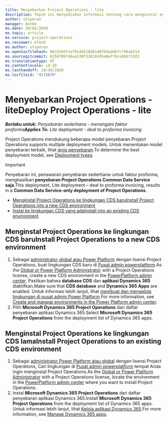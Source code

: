```yaml
---
title: Menyebarkan Project Operations - lite
description: Topik ini menyediakan informasi tentang cara menginstal penawaran penyebaran Project operation lite ke faktur proforma.
author: stsporen
manager: Annbe
ms.date: 10/02/2020
ms.topic: article
ms.service: project-operations
ms.reviewer: kfend
ms.author: stsporen
ms.openlocfilehash: 0633585fcef91d9218d6140764addb7cf96ab31d
ms.sourcegitcommit: 625878bf48ea530f3381843be0e778cebbbf1922
ms.translationtype: HT
ms.contentlocale: id-ID
ms.lasthandoff: 10/30/2020
ms.locfileid: "4175670"
---
```

# <a name="deploy-project-operations---lite"></a><span data-ttu-id="ccf5d-103">Menyebarkan Project Operations - lite</span><span class="sxs-lookup"><span data-stu-id="ccf5d-103">Deploy Project Operations - lite</span></span>

<span data-ttu-id="ccf5d-104">_**Berlaku untuk:** Penyebaran sederhana - menangani faktur proforma_</span><span class="sxs-lookup"><span data-stu-id="ccf5d-104">_**Applies To:** Lite deployment - deal to proforma invoicing_</span></span>

<span data-ttu-id="ccf5d-105">Project Operations mendukung beberapa model penyebaran.</span><span class="sxs-lookup"><span data-stu-id="ccf5d-105">Project Operations supports multiple deployment models.</span></span> <span data-ttu-id="ccf5d-106">Untuk menentukan model penyebaran terbaik, lihat [jenis penyebaran](determine-deployment-type.md).</span><span class="sxs-lookup"><span data-stu-id="ccf5d-106">To determine the best deployment model, see [Deployment types](determine-deployment-type.md).</span></span>


> [!IMPORTANT]
> <span data-ttu-id="ccf5d-107">Penyebaran ini, penawaran penyebaran sederhana-untuk faktur proforma, menghasilkan **penyebaran Project Operations Common Data Service saja**.</span><span class="sxs-lookup"><span data-stu-id="ccf5d-107">This deployment, Lite deployment – deal to proforma invoicing, results in a **Common Data Service-only deployment of Project Operations**.</span></span>

- [<span data-ttu-id="ccf5d-108">Menginstal Project Operations ke lingkungan CDS baru</span><span class="sxs-lookup"><span data-stu-id="ccf5d-108">Install Project Operations into a new CDS environment</span></span>](#new)
- [<span data-ttu-id="ccf5d-109">Instal ke lingkungan CDS yang ada</span><span class="sxs-lookup"><span data-stu-id="ccf5d-109">Install into an existing CDS environment</span></span>](#existing)



## <a name="install-project-operations-to-a-new-cds-environment"></a><a name="new"></a><span data-ttu-id="ccf5d-110">Menginstal Project Operations ke lingkungan CDS baru</span><span class="sxs-lookup"><span data-stu-id="ccf5d-110">Install Project Operations to a new CDS environment</span></span>

1. <span data-ttu-id="ccf5d-111">Sebagai [administrator global atau Power Platform](https://docs.microsoft.com/power-platform/admin/global-service-administrators-can-administer-without-license) dengan lisensi Project Operations, buat lingkungan CDS baru di [Pusat admin powerplatform](https://admin.powerplatform.com).</span><span class="sxs-lookup"><span data-stu-id="ccf5d-111">As the [Global or Power Platform Administrator](https://docs.microsoft.com/power-platform/admin/global-service-administrators-can-administer-without-license) with a Project Operations license, create a new CDS environment in the [PowerPlatform admin center](https://admin.powerplatform.com).</span></span> <span data-ttu-id="ccf5d-112">Pastikan bahwa **database CDS** dan **aplikasi Dynamics 365** diaktifkan.</span><span class="sxs-lookup"><span data-stu-id="ccf5d-112">Make sure that **CDS database** and **Dynamics 365 Apps** are enabled.</span></span> <span data-ttu-id="ccf5d-113">Untuk informasi lebih lanjut, lihat [membuat dan mengelola lingkungan di pusat admin Power Platform](https://docs.microsoft.com/power-platform/admin/create-environment#create-an-environment-in-the-power-platform-admin-center).</span><span class="sxs-lookup"><span data-stu-id="ccf5d-113">For more information, see [Create and manage environments in the Power Platform admin center](https://docs.microsoft.com/power-platform/admin/create-environment#create-an-environment-in-the-power-platform-admin-center).</span></span>
2. <span data-ttu-id="ccf5d-114">Pilih **Microsoft Dynamics 365 Project Operations** dari daftar penyebaran aplikasi Dynamics 365.</span><span class="sxs-lookup"><span data-stu-id="ccf5d-114">Select **Microsoft Dynamics 365 Project Operations** from the deployment list of Dynamics 365 apps.</span></span>


## <a name="install-project-operations-to-an-existing-cds-environment"></a><a name="existing"></a><span data-ttu-id="ccf5d-115">Menginstal Project Operations ke lingkungan CDS lama</span><span class="sxs-lookup"><span data-stu-id="ccf5d-115">Install Project Operations to an existing CDS environment</span></span>

1. <span data-ttu-id="ccf5d-116">Sebagai [administrator Power Platform atau global](https://docs.microsoft.com/power-platform/admin/global-service-administrators-can-administer-without-license) dengan lisensi Project Operations, Cari lingkungan di [Pusat admin powerplatform](https://admin.powerplatform.com) tempat Anda ingin menginstal Project Operations.</span><span class="sxs-lookup"><span data-stu-id="ccf5d-116">As the [Global or Power Platform Administrator](https://docs.microsoft.com/power-platform/admin/global-service-administrators-can-administer-without-license) with a Project Operations license, locate the environment in the [PowerPlatform admin center](https://admin.powerplatform.com) where you want to install Project Operations.</span></span>
2. <span data-ttu-id="ccf5d-117">Instal **Microsoft Dynamics 365 Project Operations** dari daftar penyebaran aplikasi Dynamics 365.</span><span class="sxs-lookup"><span data-stu-id="ccf5d-117">Install **Microsoft Dynamics 365 Project Operations** from the deployment list of Dynamics 365 apps.</span></span> <span data-ttu-id="ccf5d-118">Untuk informasi lebih lanjut, lihat [Kelola aplikasi Dynamics 365](https://docs.microsoft.com/power-platform/admin/manage-apps).</span><span class="sxs-lookup"><span data-stu-id="ccf5d-118">For more information, see [Manage Dynamics 365 apps](https://docs.microsoft.com/power-platform/admin/manage-apps).</span></span>


